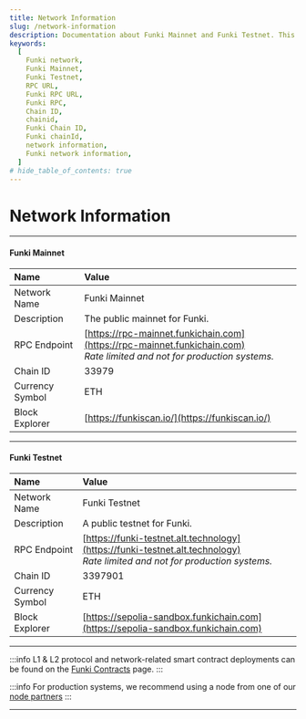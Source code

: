 ```yaml
---
title: Network Information
slug: /network-information
description: Documentation about Funki Mainnet and Funki Testnet. This page covers network information for the Funki network, including network names, descriptions, RPC endpoints, chain IDs, currency symbols, and block explorers.
keywords:
  [
    Funki network,
    Funki Mainnet,
    Funki Testnet,
    RPC URL,
    Funki RPC URL,
    Funki RPC,
    Chain ID,
    chainid,
    Funki Chain ID,
    Funki chainId,
    network information,
    Funki network information,
  ]
# hide_table_of_contents: true
---
```


# Network Information

---

#### Funki Mainnet

| Name            | Value                                         |
| :-------------- | :----------------------------------------------------- |
| Network Name    | Funki Mainnet                |
| Description     | The public mainnet for Funki.      |
| RPC Endpoint    | [https://rpc-mainnet.funkichain.com](https://rpc-mainnet.funkichain.com) <br/>_Rate limited and not for production systems._ |
| Chain ID        | 33979                        |
| Currency Symbol | ETH                    |
| Block Explorer  | [https://funkiscan.io/](https://funkiscan.io/)                                            |

---

#### Funki Testnet

| Name            | Value                                                  |
| :-------------- | :--------------------------------------------------------------- |
| Network Name    | Funki Testnet                                                                          |
| Description     | A public testnet for Funki.                                                       |
| RPC Endpoint    | [https://funki-testnet.alt.technology](https://funki-testnet.alt.technology)<br/>_Rate limited and not for production systems._ |
| Chain ID        | 3397901                                                                         |
| Currency Symbol | ETH                                                                       |
| Block Explorer  | [https://sepolia-sandbox.funkichain.com](https://sepolia-sandbox.funkichain.com)   |

---

:::info
L1 & L2 protocol and network-related smart contract deployments can be found on the [Funki Contracts](/docs/funki-contracts) page.
:::

:::info
For production systems, we recommend using a node from one of our [node partners]
:::

---

[node partners]: /docs/node-providers
